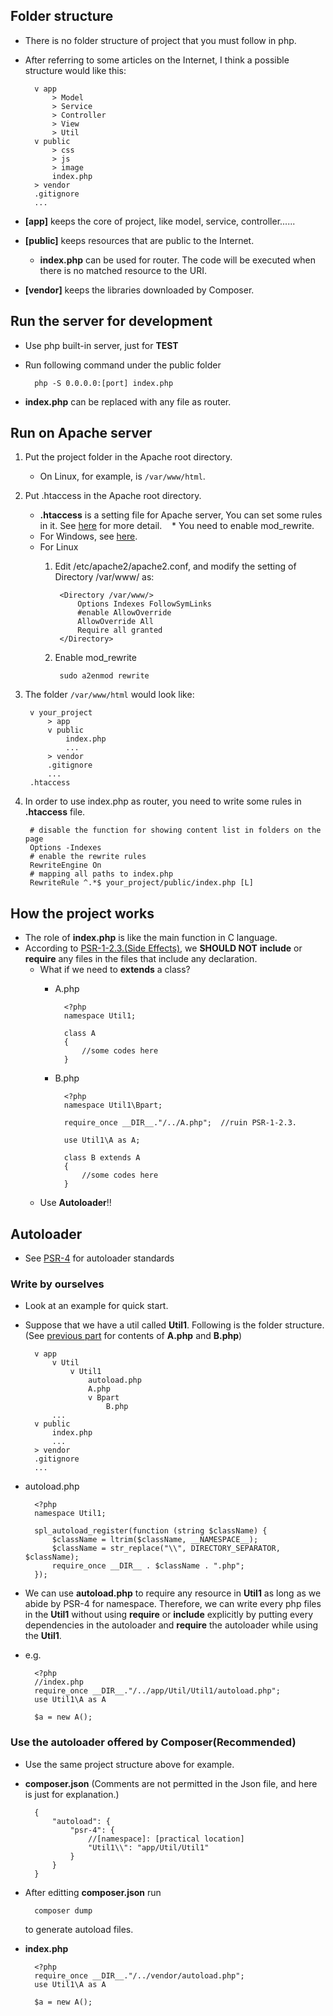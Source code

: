 ## Folder structure

* There is no folder structure of project that you must follow in php.
* After referring to some articles on the Internet, I think a possible structure would like this:

        v app
            > Model
            > Service
            > Controller
            > View
            > Util
        v public
            > css
            > js
            > image
            index.php
        > vendor
        .gitignore
        ...
        
* **[app]** keeps the core of project, like model, service, controller......
* **[public]** keeps resources that are public to the Internet.
    * **index.php** can be used for router. The code will be executed when there is no matched resource to the URI.
* **[vendor]** keeps the libraries downloaded by Composer.

## Run the server for development

* Use php built-in server, just for **TEST**
* Run following command under the public folder

        php -S 0.0.0.0:[port] index.php
        
* **index.php** can be replaced with any file as router.

## Run on Apache server

1. Put the project folder in the Apache root directory.
    * On Linux, for example, is `/var/www/html`.
2. Put .htaccess in the Apache root directory.
    * **.htaccess** is a setting file for Apache server, You can set some rules in it.
      See [here](https://httpd.apache.org/docs/current/howto/htaccess.html) for more detail.
    * You need to enable mod_rewrite.
    * For Windows, see [here](https://webdevdoor.com/php/mod_rewrite-windows-apache-url-rewriting).
    * For Linux
        1. Edit /etc/apache2/apache2.conf, and modify the setting of Directory /var/www/ as:

                <Directory /var/www/>
                    Options Indexes FollowSymLinks
                    #enable AllowOverride
                    AllowOverride All
                    Require all granted
                </Directory>

        2. Enable mod_rewrite
        
                sudo a2enmod rewrite

3. The folder `/var/www/html` would look like:

        v your_project
            > app
            v public
                index.php
                ...
            > vendor
            .gitignore
            ...
        .htaccess

4. In order to use index.php as router, you need to write some rules in **.htaccess** file.

        # disable the function for showing content list in folders on the page
        Options -Indexes
        # enable the rewrite rules
        RewriteEngine On
        # mapping all paths to index.php
        RewriteRule ^.*$ your_project/public/index.php [L]

## How the project works

* The role of **index.php** is like the main function in C language.
* According to [PSR-1-2.3.(Side Effects)](http://www.php-fig.org/psr/psr-1/#23-side-effects), 
  we **SHOULD NOT** **include** or **require** any files in the files that include any declaration.
    * What if we need to **extends** a class?
        * A.php

                <?php
                namespace Util1;
                
                class A
                {
                    //some codes here
                }
                
        * B.php
        
                <?php
                namespace Util1\Bpart;
                
                require_once __DIR__."/../A.php";  //ruin PSR-1-2.3.
                
                use Util1\A as A;
                
                class B extends A
                {
                    //some codes here
                }

    * Use **Autoloader**!!

## Autoloader

* See [PSR-4](http://www.php-fig.org/psr/psr-4/) for autoloader standards

### Write by ourselves

* Look at an example for quick start.
* Suppose that we have a util called **Util1**. Following is the folder structure. (See [previous part](https://github.com/HarkuLi/PHP-Note/blob/master/project_structure.md#how-the-project-works) for contents of **A.php** and **B.php**)

        v app
            v Util
                v Util1
                    autoload.php
                    A.php
                    v Bpart
                        B.php
            ...
        v public
            index.php
            ...
        > vendor
        .gitignore
        ...

* autoload.php

        <?php
        namespace Util1;
        
        spl_autoload_register(function (string $className) {
            $className = ltrim($className, __NAMESPACE__);
            $className = str_replace("\\", DIRECTORY_SEPARATOR, $className);
            require_once __DIR__ . $className . ".php";
        });
        
* We can use **autoload.php** to require any resource in **Util1** as long as we abide by PSR-4 for namespace.
  Therefore, we can write every php files in the **Util1** without using **require** or **include** explicitly
  by putting every dependencies in the autoloader and **require** the autoloader while using the **Util1**.
* e.g.
  
        <?php
        //index.php
        require_once __DIR__."/../app/Util/Util1/autoload.php";
        use Util1\A as A
        
        $a = new A();
        
### Use the autoloader offered by Composer(Recommended)

* Use the same project structure above for example.
* **composer.json** (Comments are not permitted in the Json file, and here is just for explanation.)

        {
            "autoload": {
                "psr-4": {
                    //[namespace]: [practical location]
                    "Util1\\": "app/Util/Util1"
                }
            }
        }

* After editting **composer.json** run

        composer dump
        
  to generate autoload files.
* **index.php**

        <?php
        require_once __DIR__."/../vendor/autoload.php";
        use Util1\A as A
        
        $a = new A();
